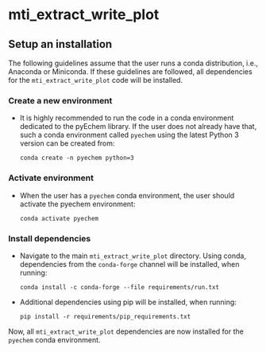 # mti_extract_write_plot

## Setup an installation

The following guidelines assume that the user runs a conda distribution, i.e.,
Anaconda or Miniconda. If these guidelines are followed, all dependencies for
the `mti_extract_write_plot` code will be installed.

### Create a new environment
- It is highly recommended to run the code in a conda environment dedicated to
  the pyEchem library. If the user does not already have that, such a conda
  environment called `pyechem` using the latest Python 3 version can be
  created from:
  ```shell
  conda create -n pyechem python=3
  ```

### Activate environment
- When the user has a `pyechem` conda environment, the user should activate the
  pyechem environment:
  ```shell
  conda activate pyechem
  ```

### Install dependencies
- Navigate to the main `mti_extract_write_plot` directory. Using conda,
  dependencies from the `conda-forge` channel will be installed, when running:
  ```shell
  conda install -c conda-forge --file requirements/run.txt
  ```
- Additional dependencies using pip will be installed, when running:
  ```shell
  pip install -r requirements/pip_requirements.txt
  ```
Now, all `mti_extract_write_plot` dependencies are now installed for the
`pyechem` conda environment.
